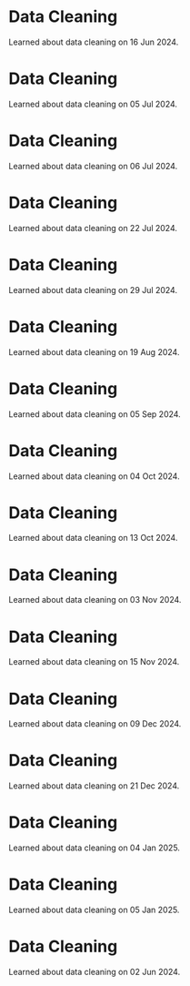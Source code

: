 # Data Cleaning
Learned about data cleaning on 16 Jun 2024.

# Data Cleaning
Learned about data cleaning on 05 Jul 2024.

# Data Cleaning
Learned about data cleaning on 06 Jul 2024.

# Data Cleaning
Learned about data cleaning on 22 Jul 2024.

# Data Cleaning
Learned about data cleaning on 29 Jul 2024.

# Data Cleaning
Learned about data cleaning on 19 Aug 2024.

# Data Cleaning
Learned about data cleaning on 05 Sep 2024.

# Data Cleaning
Learned about data cleaning on 04 Oct 2024.

# Data Cleaning
Learned about data cleaning on 13 Oct 2024.

# Data Cleaning
Learned about data cleaning on 03 Nov 2024.

# Data Cleaning
Learned about data cleaning on 15 Nov 2024.

# Data Cleaning
Learned about data cleaning on 09 Dec 2024.

# Data Cleaning
Learned about data cleaning on 21 Dec 2024.

# Data Cleaning
Learned about data cleaning on 04 Jan 2025.

# Data Cleaning
Learned about data cleaning on 05 Jan 2025.

# Data Cleaning
Learned about data cleaning on 02 Jun 2024.

